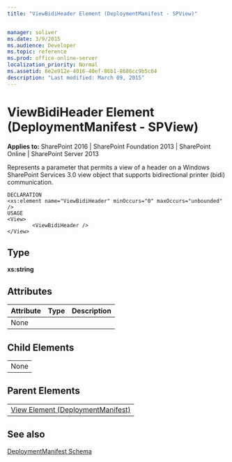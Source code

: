 ```yaml
---
title: "ViewBidiHeader Element (DeploymentManifest - SPView)"


manager: soliver
ms.date: 3/9/2015
ms.audience: Developer
ms.topic: reference
ms.prod: office-online-server
localization_priority: Normal
ms.assetid: 6e2e912e-4016-40ef-86b1-8686cc9b5c04
description: "Last modified: March 09, 2015"
---
```


# ViewBidiHeader Element (DeploymentManifest - SPView)

 
  
 **Applies to:** SharePoint 2016 | SharePoint Foundation 2013 | SharePoint Online | SharePoint Server 2013 
  
Represents a parameter that permits a view of a header on a Windows SharePoint Services 3.0 view object that supports bidirectional printer (bidi) communication.
  
```
DECLARATION
<xs:element name="ViewBidiHeader" minOccurs="0" maxOccurs="unbounded" />
USAGE
<View>
        <ViewBidiHeader />
</View>

```

## Type

 **xs:string**
  
## Attributes

|**Attribute**|**Type**|**Description**|
|:-----|:-----|:-----|
|None  <br/> |||
   
## Child Elements

||
|:-----|
|None |
   
## Parent Elements

||
|:-----|
|[View Element (DeploymentManifest)](view-element-deploymentmanifest.md)|
   
## See also



[DeploymentManifest Schema](deploymentmanifest-schema.md)


